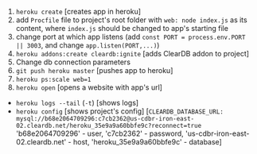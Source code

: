 1. `heroku create` [creates app in heroku]
2. add `Procfile` file to project's root folder with `web: node index.js` as its content, where `index.js` should be changed to app's starting file 
3. change port at which app listens (add `const PORT = process.env.PORT || 3003`, and change `app.listen(PORT,...)`)
4. `heroku addons:create cleardb:ignite` [adds ClearDB addon to project]
5. Change db connection parameters 
6. `git push heroku master` [pushes app to heroku]
7. `heroku ps:scale web=1`
8. `heroku open` [opens a website with app's url]

+ `heroku logs --tail` (`-t`) [shows logs]
+ `heroku config` [shows project's config]
  [`CLEARDB_DATABASE_URL: mysql://b68e2064709296:c7cb2362@us-cdbr-iron-east-02.cleardb.net/heroku_35e9a9a60bbfe9c?reconnect=true` 'b68e2064709296' - user, 'c7cb2362' - password, 'us-cdbr-iron-east-02.cleardb.net' - host, 'heroku_35e9a9a60bbfe9c' - database]